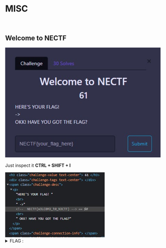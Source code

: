 # MISC

<br>

## Welcome to NECTF
<img src="../img/1.jpg" width="500">

Just inspect it <b>CTRL + SHIFT + I</b>

<img src="../img/2.jpg">

<details>
  <summary>FLAG :</summary>
  
  `NECTF{w3LC0M3_t0_N3CTF}`

</details>

